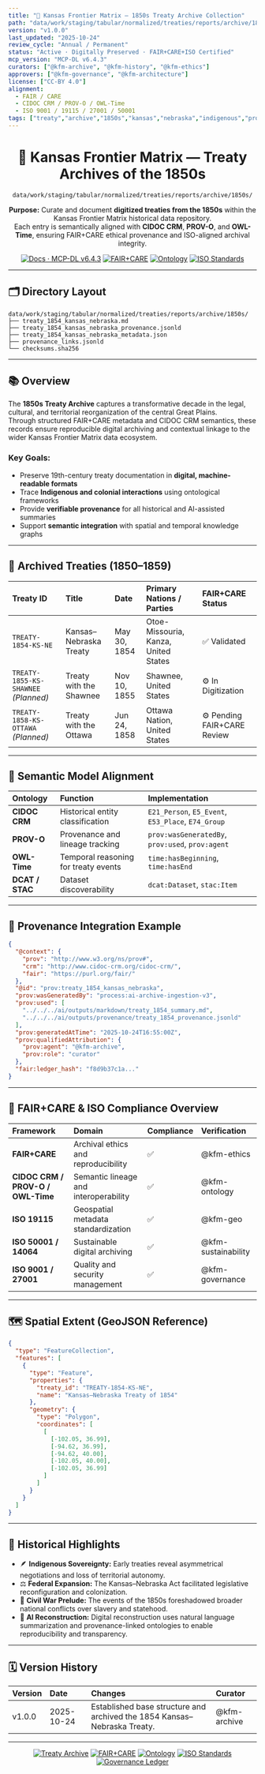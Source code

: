```yaml
---
title: "📜 Kansas Frontier Matrix — 1850s Treaty Archive Collection"
path: "data/work/staging/tabular/normalized/treaties/reports/archive/1850s/README.md"
version: "v1.0.0"
last_updated: "2025-10-24"
review_cycle: "Annual / Permanent"
status: "Active · Digitally Preserved · FAIR+CARE+ISO Certified"
mcp_version: "MCP-DL v6.4.3"
curators: ["@kfm-archive", "@kfm-history", "@kfm-ethics"]
approvers: ["@kfm-governance", "@kfm-architecture"]
license: ["CC-BY 4.0"]
alignment:
  - FAIR / CARE
  - CIDOC CRM / PROV-O / OWL-Time
  - ISO 9001 / 19115 / 27001 / 50001
tags: ["treaty","archive","1850s","kansas","nebraska","indigenous","provenance","fair","crm","iso","ontology"]
---
```


<div align="center">

# 📜 Kansas Frontier Matrix — **Treaty Archives of the 1850s**
`data/work/staging/tabular/normalized/treaties/reports/archive/1850s/`

**Purpose:** Curate and document **digitized treaties from the 1850s** within the Kansas Frontier Matrix historical data repository.  
Each entry is semantically aligned with **CIDOC CRM**, **PROV-O**, and **OWL-Time**, ensuring FAIR+CARE ethical provenance and ISO-aligned archival integrity.

[![Docs · MCP-DL v6.4.3](https://img.shields.io/badge/Docs-MCP--DL%20v6.4.3-blue)]()
[![FAIR+CARE](https://img.shields.io/badge/FAIR%20%2B%20CARE-Compliant-2ecc71)]()
[![Ontology](https://img.shields.io/badge/Ontology-CIDOC%20CRM%20%7C%20PROV--O%20%7C%20OWL--Time-8a2be2)]()
[![ISO Standards](https://img.shields.io/badge/ISO-9001%20%7C%201915%20%7C%202701-229954)]()

</div>

---

## 🗂️ Directory Layout

```
data/work/staging/tabular/normalized/treaties/reports/archive/1850s/
├── treaty_1854_kansas_nebraska.md
├── treaty_1854_kansas_nebraska_provenance.jsonld
├── treaty_1854_kansas_nebraska_metadata.json
├── provenance_links.jsonld
└── checksums.sha256
```

---

## 📚 Overview

The **1850s Treaty Archive** captures a transformative decade in the legal, cultural, and territorial reorganization of the central Great Plains.  
Through structured FAIR+CARE metadata and CIDOC CRM semantics, these records ensure reproducible digital archiving and contextual linkage to the wider Kansas Frontier Matrix data ecosystem.

### Key Goals:
- Preserve 19th-century treaty documentation in **digital, machine-readable formats**  
- Trace **Indigenous and colonial interactions** using ontological frameworks  
- Provide **verifiable provenance** for all historical and AI-assisted summaries  
- Support **semantic integration** with spatial and temporal knowledge graphs  

---

## 📜 Archived Treaties (1850–1859)

| Treaty ID | Title | Date | Primary Nations / Parties | FAIR+CARE Status |
| :---------- | :------ | :------ | :------ | :------ |
| `TREATY-1854-KS-NE` | Kansas–Nebraska Treaty | May 30, 1854 | Otoe-Missouria, Kanza, United States | ✅ Validated |
| `TREATY-1855-KS-SHAWNEE` *(Planned)* | Treaty with the Shawnee | Nov 10, 1855 | Shawnee, United States | ⚙ In Digitization |
| `TREATY-1858-KS-OTTAWA` *(Planned)* | Treaty with the Ottawa | Jun 24, 1858 | Ottawa Nation, United States | ⚙ Pending FAIR+CARE Review |

---

## 🧩 Semantic Model Alignment

| Ontology | Function | Implementation |
| :------ | :------ | :------ |
| **CIDOC CRM** | Historical entity classification | `E21_Person`, `E5_Event`, `E53_Place`, `E74_Group` |
| **PROV-O** | Provenance and lineage tracking | `prov:wasGeneratedBy`, `prov:used`, `prov:agent` |
| **OWL-Time** | Temporal reasoning for treaty events | `time:hasBeginning`, `time:hasEnd` |
| **DCAT / STAC** | Dataset discoverability | `dcat:Dataset`, `stac:Item` |

---

## 🔗 Provenance Integration Example

```json
{
  "@context": {
    "prov": "http://www.w3.org/ns/prov#",
    "crm": "http://www.cidoc-crm.org/cidoc-crm/",
    "fair": "https://purl.org/fair/"
  },
  "@id": "prov:treaty_1854_kansas_nebraska",
  "prov:wasGeneratedBy": "process:ai-archive-ingestion-v3",
  "prov:used": [
    "../../../ai/outputs/markdown/treaty_1854_summary.md",
    "../../../ai/outputs/provenance/treaty_1854_provenance.jsonld"
  ],
  "prov:generatedAtTime": "2025-10-24T16:55:00Z",
  "prov:qualifiedAttribution": {
    "prov:agent": "@kfm-archive",
    "prov:role": "curator"
  },
  "fair:ledger_hash": "f8d9b37c1a..."
}
```

---

## 🧠 FAIR+CARE & ISO Compliance Overview

| Framework | Domain | Compliance | Verification |
| :------ | :------ | :------ | :------ |
| **FAIR+CARE** | Archival ethics and reproducibility | ✅ | @kfm-ethics |
| **CIDOC CRM / PROV-O / OWL-Time** | Semantic lineage and interoperability | ✅ | @kfm-ontology |
| **ISO 19115** | Geospatial metadata standardization | ✅ | @kfm-geo |
| **ISO 50001 / 14064** | Sustainable digital archiving | ✅ | @kfm-sustainability |
| **ISO 9001 / 27001** | Quality and security management | ✅ | @kfm-governance |

---

## 🗺️ Spatial Extent (GeoJSON Reference)

```json
{
  "type": "FeatureCollection",
  "features": [
    {
      "type": "Feature",
      "properties": {
        "treaty_id": "TREATY-1854-KS-NE",
        "name": "Kansas–Nebraska Treaty of 1854"
      },
      "geometry": {
        "type": "Polygon",
        "coordinates": [
          [
            [-102.05, 36.99],
            [-94.62, 36.99],
            [-94.62, 40.00],
            [-102.05, 40.00],
            [-102.05, 36.99]
          ]
        ]
      }
    }
  ]
}
```

---

## 🧾 Historical Highlights

- 🪶 **Indigenous Sovereignty:** Early treaties reveal asymmetrical negotiations and loss of territorial autonomy.  
- ⚖️ **Federal Expansion:** The Kansas–Nebraska Act facilitated legislative reconfiguration and colonization.  
- 🧭 **Civil War Prelude:** The events of the 1850s foreshadowed broader national conflicts over slavery and statehood.  
- 🧬 **AI Reconstruction:** Digital reconstruction uses natural language summarization and provenance-linked ontologies to enable reproducibility and transparency.  

---

## 🗓️ Version History

| Version | Date | Changes | Curator |
| :------ | :---- | :-------- | :------ |
| v1.0.0 | 2025-10-24 | Established base structure and archived the 1854 Kansas–Nebraska Treaty. | @kfm-archive |

---

<div align="center">

[![Treaty Archive](https://img.shields.io/badge/Treaty-Archive%20(1850s)-6f42c1?style=flat-square)]()
[![FAIR+CARE](https://img.shields.io/badge/FAIR%20%2B%20CARE-Compliant-2ecc71?style=flat-square)]()
[![Ontology](https://img.shields.io/badge/Ontology-CIDOC%20CRM%20%7C%20PROV--O%20%7C%20OWL--Time-8a2be2?style=flat-square)]()
[![ISO Standards](https://img.shields.io/badge/ISO-9001%20%7C%201915%20%7C%202701-229954?style=flat-square)]()
[![Governance Ledger](https://img.shields.io/badge/Governance-Ledger%20Linked-d4af37?style=flat-square)]()

</div>

<!-- MCP-FOOTER-BEGIN
MCP-VERSION: v6.4.3
MCP-TIER: Gold · Treaty Archive Collection
DOC-PATH: data/work/staging/tabular/normalized/treaties/reports/archive/1850s/README.md
MCP-CERTIFIED: true
FAIR-CARE-COMPLIANT: true
CIDOC-CRM-ALIGNED: true
PROV-O-LINKED: true
ISO-ALIGNED: true
PROVENANCE-VERIFIED: true
GOVERNANCE-LEDGER-LINKED: true
HISTORICAL-ARCHIVE: true
GENERATED-BY: KFM-Automation/DocsBot
LAST-VALIDATED: 2025-10-24
MCP-FOOTER-END -->

